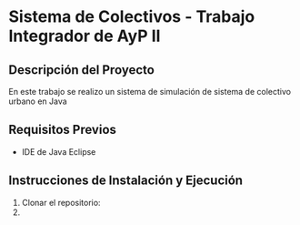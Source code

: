 # Sistema de Colectivos - Trabajo Integrador de AyP II

## Descripción del Proyecto

En este trabajo se realizo un sistema de simulación de sistema de colectivo urbano en Java


## Requisitos Previos

* IDE de Java Eclipse

## Instrucciones de Instalación y Ejecución

1.  Clonar el repositorio:
2.  
